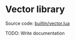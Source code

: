 # Vector library
Source code: [builtin/vector.lua](../builtin/vector.lua)

TODO: Write documentation
